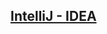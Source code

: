 ## [IntelliJ - IDEA](https://github.com/keepinmindsh/tech-education/blob/main/01_basic_tool/01_intellij/README.md)